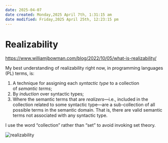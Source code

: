 ```yaml
---
date: 2025-04-07
date created: Monday,2025 April 7th, 1:31:15 am
date modified: Friday,2025 April 25th, 12:23:15 pm
---
```


# Realizability
https://www.williamjbowman.com/blog/2022/10/05/what-is-realizability/

My best understanding of realizability right now, in programming languages (PL) terms, is:

1. A technique for assigning each _syntactic type_ to a collection of _semantic terms_;
2. By _induction_ over syntactic types;
3. Where the semantic terms that are _realizers_—i.e., included in the collection related to some syntactic type—are a sub-collection of all possible terms in the semantic domain. That is, there are valid semantic terms not associated with any syntactic type.

I use the word “collection” rather than “set” to avoid invoking set theory.

![realizability](https://www.williamjbowman.com/img/realizability.png)
